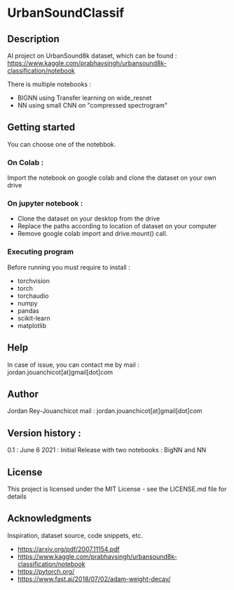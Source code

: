 # UrbanSoundClassif

## Description
AI project on UrbanSound8k dataset, which can be found : https://www.kaggle.com/prabhavsingh/urbansound8k-classification/notebook

There is multiple notebooks :
- BIGNN using Transfer learning on wide_resnet
- NN using small CNN on "compressed spectrogram" 

## Getting started  
You can choose one of the notebbok.

### On Colab : 
Import the notebook on google colab and clone the dataset on your own drive

### On jupyter notebook :
- Clone the dataset on your desktop from the drive
- Replace the paths according to location of dataset on your computer
- Remove google colab import and drive.mount() call.


### Executing program
Before running you must require to install : 
- torchvision
- torch
- torchaudio
- numpy
- pandas
- scikit-learn
- matplotlib

## Help
In case of issue, you can contact me by mail : jordan.jouanchicot[at]gmail[dot]com

## Author 
Jordan Rey-Jouanchicot
mail : jordan.jouanchicot[at]gmail[dot]com

## Version history :
0.1 : June 6 2021 : Initial Release with two notebooks : BigNN and NN

## License 
This project is licensed under the MIT License - see the LICENSE.md file for details

## Acknowledgments

Inspiration, dataset source, code snippets, etc.
- https://arxiv.org/pdf/2007.11154.pdf
- https://www.kaggle.com/prabhavsingh/urbansound8k-classification/notebook
- https://pytorch.org/
- https://www.fast.ai/2018/07/02/adam-weight-decay/
